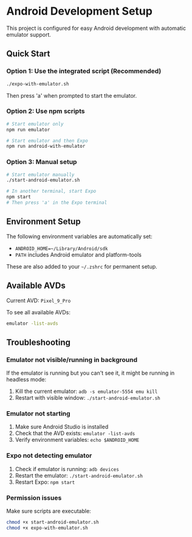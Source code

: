 # Android Development Setup

This project is configured for easy Android development with automatic emulator support.

## Quick Start

### Option 1: Use the integrated script (Recommended)
```bash
./expo-with-emulator.sh
```
Then press 'a' when prompted to start the emulator.

### Option 2: Use npm scripts
```bash
# Start emulator only
npm run emulator

# Start emulator and then Expo
npm run android-with-emulator
```

### Option 3: Manual setup
```bash
# Start emulator manually
./start-android-emulator.sh

# In another terminal, start Expo
npm start
# Then press 'a' in the Expo terminal
```

## Environment Setup

The following environment variables are automatically set:
- `ANDROID_HOME=~/Library/Android/sdk`
- `PATH` includes Android emulator and platform-tools

These are also added to your `~/.zshrc` for permanent setup.

## Available AVDs

Current AVD: `Pixel_9_Pro`

To see all available AVDs:
```bash
emulator -list-avds
```

## Troubleshooting

### Emulator not visible/running in background
If the emulator is running but you can't see it, it might be running in headless mode:
1. Kill the current emulator: `adb -s emulator-5554 emu kill`
2. Restart with visible window: `./start-android-emulator.sh`

### Emulator not starting
1. Make sure Android Studio is installed
2. Check that the AVD exists: `emulator -list-avds`
3. Verify environment variables: `echo $ANDROID_HOME`

### Expo not detecting emulator
1. Check if emulator is running: `adb devices`
2. Restart the emulator: `./start-android-emulator.sh`
3. Restart Expo: `npm start`

### Permission issues
Make sure scripts are executable:
```bash
chmod +x start-android-emulator.sh
chmod +x expo-with-emulator.sh
```
